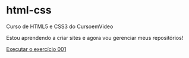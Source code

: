 # html-css

Curso de HTML5 e CSS3 do CursoemVideo

Estou aprendendo a criar sites e agora vou gerenciar meus repositórios!

<a href="https://rd-oliveira.github.io/html-css/exercicios/ex001/index.html"> Executar o exercício 001
